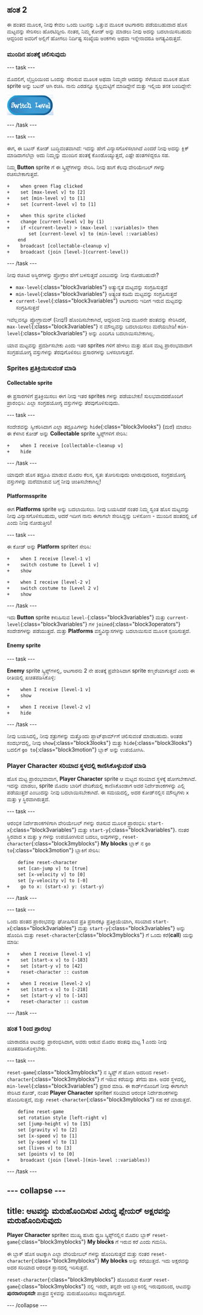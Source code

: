 ## ಹಂತ 2

ಈ ಹಂತದ ಮೂಲಕ, ನೀವು ಕೇವಲ ಒಂದು ಬಟನನ್ನು ಒತ್ತುವ ಮೂಲಕ ಆಟಗಾರನು ಪಡೆಯಬಹುದಾದ ಹೊಸ ಮಟ್ಟವನ್ನು ಸೇರಿಸಲು ಹೊರಟಿದ್ದೀರಿ. ನಂತರ, ನಿಮ್ಮ ಕೋಡ್ ಅನ್ನು ಮಾಡಲು ನೀವು ಅದನ್ನು ಬದಲಾಯಿಸಬಹುದು ಆದ್ದರಿಂದ ಅವರಿಗೆ ಅಲ್ಲಿಗೆ ಹೋಗಲು ನಿರ್ದಿಷ್ಟ ಸಂಖ್ಯೆಯ ಅಂಕಗಳು ಅಥವಾ ಇನ್ನೇನಾದರೂ ಅಗತ್ಯವಿರುತ್ತದೆ.

### ಮುಂದಿನ ಹಂತಕ್ಕೆ ಚಲಿಸುವುದು

--- task ---

ಮೊದಲಿಗೆ, ಲೈಬ್ರರಿಯಿಂದ ಒಂದನ್ನು ಸೇರಿಸುವ ಮೂಲಕ ಅಥವಾ ನಿಮ್ಮದೇ ಆದದನ್ನು ಸೆಳೆಯುವ ಮೂಲಕ ಹೊಸ sprite ಅನ್ನು ಬಟನ್ ಆಗಿ ರಚಿಸಿ. ನಾನು ಎರಡನ್ನೂ ಸ್ವಲ್ಪಮಟ್ಟಿಗೆ ಮಾಡಿದ್ದೇನೆ ಮತ್ತು ಇಲ್ಲಿಯ ತನಕ ಬಂದಿದ್ದೇನೆ:

![The button sprite to switch levels](images/levelButton.png)

--- /task ---

--- task ---

ಈಗ, ಈ ಬಟನ್ ಕೋಡ್ ಬುದ್ಧಿವಂತವಾಗಿದೆ: ಇದನ್ನು ಹೇಗೆ ವಿನ್ಯಾಸಗೊಳಿಸಲಾಗಿದೆ ಎಂದರೆ ನೀವು ಅದನ್ನು ಕ್ಲಿಕ್ ಮಾಡಿದಾಗಲೆಲ್ಲಾ ಅದು ನಿಮ್ಮನ್ನು ಮುಂದಿನ ಹಂತಕ್ಕೆ ಕೊಂಡೊಯ್ಯುತ್ತದೆ, ಎಷ್ಟೇ ಹಂತಗಳಿದ್ದರೂ ಸಹ.

ನಿಮ್ಮ **Button** sprite ‌ಗೆ ಈ ಸ್ಕ್ರಿಪ್ಟ್‌ಗಳನ್ನು ಸೇರಿಸಿ. ನೀವು ಹಾಗೆ ಕೆಲವು ವೇರಿಯೇಬಲ್ ಗಳನ್ನು ರಚಿಸಬೇಕಾಗುತ್ತದೆ.

```blocks3
+    when green flag clicked
+    set [max-level v] to [2]
+    set [min-level v] to [1]
+    set [current-level v] to [1]
```

```blocks3
+    when this sprite clicked
+    change [current-level v] by (1)
+    if <(current-level) > (max-level ::variables)> then
        set [current-level v] to (min-level ::variables)
    end
+    broadcast [collectable-cleanup v]
+    broadcast (join [level-](current-level))
```

--- /task ---

ನೀವು ರಚಿಸಿದ ಅಸ್ಥಿರಗಳನ್ನು ಪ್ರೋಗ್ರಾಂ ಹೇಗೆ ಬಳಸುತ್ತದೆ ಎಂಬುದನ್ನು ನೀವು ನೋಡಬಹುದೇ?

+ `max-level`{:class="block3variables"} ಅತ್ಯುನ್ನತ ಮಟ್ಟವನ್ನು ಸಂಗ್ರಹಿಸುತ್ತದೆ
+ `min-level`{:class="block3variables"} ಅತ್ಯಂತ ಕಡಿಮೆ ಮಟ್ಟವನ್ನು ಸಂಗ್ರಹಿಸುತ್ತದೆ
+ `current-level`{:class="block3variables"} ಆಟಗಾರನು ಇದೀಗ ಇರುವ ಮಟ್ಟವನ್ನು ಸಂಗ್ರಹಿಸುತ್ತದೆ

ಇವೆಲ್ಲವನ್ನೂ ಪ್ರೋಗ್ರಾಮರ್ \(ನೀವು!\) ಹೊಂದಿಸಬೇಕಾಗಿದೆ, ಆದ್ದರಿಂದ ನೀವು ಮೂರನೇ ಹಂತವನ್ನು ಸೇರಿಸಿದರೆ, `max-level`{:class="block3variables"} ನ ಮೌಲ್ಯವನ್ನು ಬದಲಾಯಿಸಲು ಮರೆಯಬೇಡಿ! `min-level`{:class="block3variables"} ಅನ್ನು ಎಂದಿಗೂ ಬದಲಾಯಿಸಬೇಕಾಗಿಲ್ಲ.

ಯಾವ ಮಟ್ಟವನ್ನು ಪ್ರದರ್ಶಿಸಬೇಕು ಎಂದು ಇತರ sprites‌ ಗಳಿಗೆ ಹೇಳಲು ಮತ್ತು ಹೊಸ ಮಟ್ಟ ಪ್ರಾರಂಭವಾದಾಗ ಸಂಗ್ರಹಯೋಗ್ಯ ವಸ್ತುಗಳನ್ನು ತೆರವುಗೊಳಿಸಲು ಪ್ರಸಾರಗಳನ್ನು ಬಳಸಲಾಗುತ್ತದೆ.

### Sprites ಪ್ರತಿಕ್ರಿಯಿಸುವಂತೆ ಮಾಡಿ

#### **Collectable** sprite

ಈ ಪ್ರಸಾರಗಳಿಗೆ ಪ್ರತಿಕ್ರಿಯಿಸಲು ಈಗ ನೀವು ಇತರ sprites ‌ಗಳನ್ನು ಪಡೆಯಬೇಕು! ಸುಲಭವಾದದರೊಂದಿಗೆ ಪ್ರಾರಂಭಿಸಿ: ಎಲ್ಲಾ ಸಂಗ್ರಹಯೋಗ್ಯ ವಸ್ತುಗಳನ್ನು ತೆರವುಗೊಳಿಸುವುದು.

--- task ---

ಸಂದೇಶವನ್ನು ಸ್ವೀಕರಿಸಿದಾಗ ಎಲ್ಲಾ ತದ್ರೂಪಿಗಳನ್ನು `hide`{:class="block3vlooks"} (ಮರೆ) ಮಾಡಲು ಈ ಕೆಳಗಿನ ಕೋಡ್ ಅನ್ನು **Collectable** sprite ಸ್ಕ್ರಿಪ್ಟ್‌ಗಳಿಗೆ ಸೇರಿಸಿ:

```blocks3
+    when I receive [collectable-cleanup v]
+    hide
```

--- /task ---

ಯಾವುದೇ ಹೊಸ ತದ್ರೂಪಿ ಮಾಡುವ ಮೊದಲ ಕೆಲಸ, ಸ್ವತಃ ತೋರಿಸುವುದು ಆಗಿರುವುದರಿಂದ, ಸಂಗ್ರಹಯೋಗ್ಯ ವಸ್ತುಗಳನ್ನು ಮರೆಮಾಚುವ ಬಗ್ಗೆ ನೀವು ಚಿಂತಿಸಬೇಕಾಗಿಲ್ಲ!

#### **Platforms**sprite

ಈಗ **Platforms** sprite ಅನ್ನು ಬದಲಾಯಿಸಲು. ನೀವು ಬಯಸಿದರೆ ನಂತರ ನಿಮ್ಮ ಸ್ವಂತ ಹೊಸ ಮಟ್ಟವನ್ನು ನೀವು ವಿನ್ಯಾಸಗೊಳಿಸಬಹುದು, ಆದರೆ ಇದೀಗ ನಾನು ಈಗಾಗಲೇ ಸೇರಿಸಿದ್ದನ್ನು ಬಳಸೋಣ - ಮುಂದಿನ ಹಂತದಲ್ಲಿ ಏಕೆ ಎಂದು ನೀವು ನೋಡುತ್ತೀರಿ!

--- task ---

ಈ ಕೋಡ್ ಅನ್ನು **Platform** spriteಗೆ ಸೇರಿಸಿ:

```blocks3
+    when I receive [level-1 v]
+    switch costume to [Level 1 v]
+    show
```

```blocks3
+    when I receive [level-2 v]
+    switch costume to [Level 2 v]
+    show
```

--- /task ---

ಇದು **Button** sprite ಕಳುಹಿಸುವ `level-`{:class="block3variables"} ಮತ್ತು `current-level`{:class="block3variables"} ಗಳ `joined`{:class="block3operators"} ಸಂದೇಶಗಳನ್ನು ಪಡೆಯುತ್ತದೆ. ಮತ್ತು **Platforms** ವಸ್ತ್ರವಿನ್ಯಾಸಗಳನ್ನು ಬದಲಾಯಿಸುವ ಮೂಲಕ ಸ್ಪಂದಿಸುತ್ತದೆ.

#### **Enemy** sprite

--- task ---

**Enemy** sprite ಸ್ಕ್ರಿಪ್ಟ್‌ಗಳಲ್ಲಿ, ಆಟಗಾರನು 2 ನೇ ಹಂತಕ್ಕೆ ಪ್ರವೇಶಿಸಿದಾಗ sprite ಕಣ್ಮರೆಯಾಗುತ್ತದೆ ಎಂದು ಈ ರೀತಿಯಲ್ಲಿ ಖಚಿತಪಡಿಸಿಕೊಳ್ಳಿ:

```blocks3
+    when I receive [level-1 v]
+    show
```

```blocks3
+    when I receive [level-2 v]
+    hide
```

--- /task ---

ನೀವು ಬಯಸಿದಲ್ಲಿ, ನೀವು ಶತ್ರುಗಳನ್ನು ಮತ್ತೊಂದು ಪ್ಲಾಟ್‌ಫಾರ್ಮ್‌ಗೆ ಚಲಿಸುವಂತೆ ಮಾಡಬಹುದು. ಅಂತಹ ಸಂದರ್ಭದಲ್ಲಿ, ನೀವು `show`{:class="block3looks"} ಮತ್ತು `hide`{:class="block3looks"} ಬದಲಿಗೆ `go to`{:class="block3motion"} ಬ್ಲಾಕ್ ಅನ್ನು ಉಪಯೋಗಿಸಿ.

### **Player Character** ಸರಿಯಾದ ಸ್ಥಳದಲ್ಲಿ ಕಾಣಿಸಿಕೊಳ್ಳುವಂತೆ ಮಾಡಿ

ಹೊಸ ಮಟ್ಟ ಪ್ರಾರಂಭವಾದಾಗ, **Player Character** sprite ಆ ಮಟ್ಟದ ಸರಿಯಾದ ಸ್ಥಳಕ್ಕೆ ಹೋಗಬೇಕಾಗಿದೆ. ಇದನ್ನು ಮಾಡಲು, sprite ಮೊದಲ ಬಾರಿಗೆ ವೇದಿಕೆಯಲ್ಲಿ ಕಾಣಿಸಿಕೊಂಡಾಗ ಅದರ ನಿರ್ದೇಶಾಂಕಗಳನ್ನು ಎಲ್ಲಿ ಪಡೆಯುತ್ತದೆ ಎಂಬುದನ್ನು ನೀವು ಬದಲಾಯಿಸಬೇಕಾಗಿದೆ. ಈ ಸಮಯದಲ್ಲಿ, ಅದರ ಕೋಡ್‌ನಲ್ಲಿನ ಮೌಲ್ಯಗಳು `x` ಮತ್ತು `y` ಸ್ಥಿರವಾಗಿರುತ್ತದೆ.

--- task ---

ಆರಂಭಿಕ ನಿರ್ದೇಶಾಂಕಗಳಿಗಾಗಿ ವೇರಿಯೇಬಲ್ ಗಳನ್ನು ರಚಿಸುವ ಮೂಲಕ ಪ್ರಾರಂಭಿಸಿ: `start-x`{:class="block3variables"} ಮತ್ತು `start-y`{:class="block3variables"}. ನಂತರ ಸ್ಥಿರವಾದ `x` ಮತ್ತು `y` ಗಳನ್ನು ಉಪಯೋಗಿಸುವ ಬದಲು, ಅವುಗಳನ್ನು, `reset-character`{:class="block3myblocks"} **My blocks** ಬ್ಲಾಕ್ ನ `go to`{:class="block3motion"} ಬ್ಲಾಕಿಗೆ ಸೇರಿಸಿ:

```blocks3
    define reset-character
    set [can-jump v] to [true]
    set [x-velocity v] to [0]
    set [y-velocity v] to [-0]
+    go to x: (start-x) y: (start-y)
```

--- /task ---

--- task ---

ಒಂದು ಹಂತದ ಪ್ರಾರಂಭವನ್ನು ಘೋಷಿಸುವ ಪ್ರತಿ ಪ್ರಸಾರಕ್ಕೂ ಪ್ರತಿಕ್ರಿಯೆಯಾಗಿ, ಸರಿಯಾದ `start-x`{:class="block3variables"} ಮತ್ತು `start-y`{:class="block3variables"} ಅನ್ನು ಹೊಂದಿಸಿ ಮತ್ತು `reset-character`{:class="block3myblocks"} ಗೆ ಒಂದು ಕರೆ\(**call**\) ಯನ್ನು ಮಾಡಿ:

```blocks3
+    when I receive [level-1 v]
+    set [start-x v] to [-183]
+    set [start-y v] to [42]
+    reset-character :: custom
```

```blocks3
+    when I receive [level-2 v]
+    set [start-x v] to [-218]
+    set [start-y v] to [-143]
+    reset-character :: custom
```

--- /task ---

### ಹಂತ 1 ರಿಂದ ಪ್ರಾರಂಭ

ಯಾರಾದರೂ ಆಟವನ್ನು ಪ್ರಾರಂಭಿಸಿದಾಗ, ಅವರು ಆಡುವ ಮೊದಲ ಹಂತವು ಮಟ್ಟ 1 ಎಂದು ನೀವು ಖಚಿತಪಡಿಸಿಕೊಳ್ಳಬೇಕು.

--- task ---

`reset-game`{:class="block3myblocks"} ನ ಸ್ಕ್ರಿಪ್ಟ್ ಗೆ ಹೋಗಿ ಅದರಿಂದ `reset-character`{:class="block3myblocks"} ಗೆ ಇರುವ ಕರೆಯನ್ನು ತೆಗೆದು ಹಾಕಿ. ಅದರ ಸ್ಥಳದಲ್ಲಿ, `min-level`{:class="block3variables"} ಪ್ರಸಾರ ಮಾಡಿ. ಈ ಕಾರ್ಡ್‌ನೊಂದಿಗೆ ನೀವು ಈಗಾಗಲೇ ಸೇರಿಸಿದ ಕೋಡ್, ನಂತರ **Player Character** spriteಗೆ ಸರಿಯಾದ ಆರಂಭಿಕ ನಿರ್ದೇಶಾಂಕಗಳನ್ನು ಹೊಂದಿಸುತ್ತದೆ, ಮತ್ತು `reset-character`{:class="block3myblocks"} ಸಹ ಕರೆ ಮಾಡುತ್ತದೆ.

```blocks3
    define reset-game
    set rotation style [left-right v]
    set [jump-height v] to [15]
    set [gravity v] to [2]
    set [x-speed v] to [1]
    set [y-speed v] to [1]
    set [lives v] to [3]
    set [points v] to [0]
+    broadcast (join [level-](min-level ::variables))
```

--- /task ---

--- collapse ---
---
title: ಆಟವನ್ನು ಮರುಹೊಂದಿಸುವ ವಿರುದ್ಧ ಪ್ಲೇಯರ್ ಅಕ್ಷರವನ್ನು ಮರುಹೊಂದಿಸುವುದು
---

**Player Character** sprite‌ನ ಮುಖ್ಯ ಹಸಿರು ಧ್ವಜ ಸ್ಕ್ರಿಪ್ಟ್‌ನಲ್ಲಿನ ಮೊದಲ ಬ್ಲಾಕ್ `reset-game`{:class="block3myblocks"} **My blocks** ಗೆ ಇರುವ ಕರೆ ಎಂದು ಗಮನಿಸಿ.

ಈ ಬ್ಲಾಕ್ ಹೊಸ ಆಟಕ್ಕಾಗಿ ಎಲ್ಲಾ ವೇರಿಯೇಬಲ್ ಗಳನ್ನು ಹೊಂದಿಸುತ್ತದೆ ಮತ್ತು ನಂತರ `reset-character`{:class="block3myblocks"} **My blocks** ಅನ್ನು ಕರೆಯುತ್ತದೆ. ಇದು ಅಕ್ಷರವನ್ನು ಅದರ ಸರಿಯಾದ ಆರಂಭಿಕ ಸ್ಥಾನದಲ್ಲಿ ಇರಿಸುತ್ತದೆ.

`reset-character`{:class="block3myblocks"} ಹೊಂದಿರುವ ಕೋಡ್ `reset-game`{:class="block3myblocks"} ನಲ್ಲಿ ಇರದೇ, ತನ್ನದೇ ಆದ ಬ್ಲಾಕಿನಲ್ಲಿ ಇರುವುದರಿಂದ, ಆಟವನ್ನು **ಪುನರಾರಂಭಿಸದೇ** ಪಾತ್ರದ ಸ್ಥಳವನ್ನು ಮರುಹೊಂದಿಸಲು ಸಾಧ್ಯವಾಗುತ್ತದೆ.

--- /collapse ---
